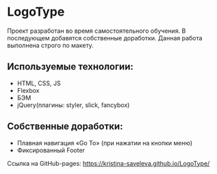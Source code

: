 # LogoType

Проект разработан во время самостоятельного обучения. В последующем добавятся собственные доработки. Данная работа выполнена строго по макету.

## Используемые технологии:
* HTML, CSS, JS
* Flexbox 
* БЭМ
* jQuery(плагины: styler, slick, fancybox)

## Собственные доработки:
* Плавная навигация «Go To» (при нажатии на кнопки меню)
* Фиксированный Footer

Ссылка на GitHub-pages: https://kristina-saveleva.github.io/LogoType/
